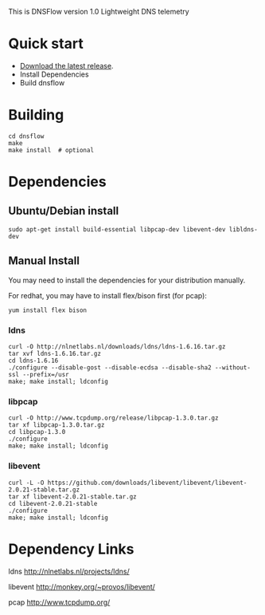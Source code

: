 This is DNSFlow version 1.0
Lightweight DNS telemetry

# Quick start
 * [Download the latest release](https://github.com/deepfield/dnsflow/archive/master.tar.gz).
 * Install Dependencies
 * Build dnsflow

# Building
```
cd dnsflow
make
make install  # optional
```

# Dependencies

## Ubuntu/Debian install
```
sudo apt-get install build-essential libpcap-dev libevent-dev libldns-dev
```

## Manual Install
You may need to install the dependencies for your distribution manually.

For redhat, you may have to install flex/bison first (for pcap):
```
yum install flex bison
```

### ldns

```
curl -O http://nlnetlabs.nl/downloads/ldns/ldns-1.6.16.tar.gz
tar xvf ldns-1.6.16.tar.gz
cd ldns-1.6.16
./configure --disable-gost --disable-ecdsa --disable-sha2 --without-ssl --prefix=/usr
make; make install; ldconfig
```

### libpcap

```
curl -O http://www.tcpdump.org/release/libpcap-1.3.0.tar.gz
tar xf libpcap-1.3.0.tar.gz
cd libpcap-1.3.0
./configure
make; make install; ldconfig
```

### libevent
```
curl -L -O https://github.com/downloads/libevent/libevent/libevent-2.0.21-stable.tar.gz
tar xf libevent-2.0.21-stable.tar.gz
cd libevent-2.0.21-stable
./configure
make; make install; ldconfig
```

# Dependency Links

ldns
http://nlnetlabs.nl/projects/ldns/

libevent
http://monkey.org/~provos/libevent/

pcap
http://www.tcpdump.org/



